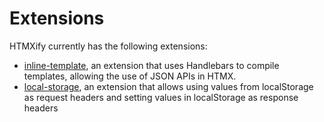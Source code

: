 # Extensions

HTMXify currently has the following extensions:
- [inline-template](./extensions/inline-template.md), an extension that uses Handlebars to compile templates, allowing the use of JSON APIs in HTMX.
- [local-storage](./extensions/local-storage.md), an extension that allows using values from localStorage as request headers and setting values in localStorage as response headers